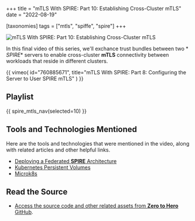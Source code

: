 +++
title = "mTLS With SPIRE: Part 10: Establishing Cross-Cluster mTLS"
date = "2022-08-19"

[taxonomies]
tags = ["mtls", "spiffe", "spire"]
+++

![mTLS With SPIRE: Part 10: Establishing Cross-Cluster mTLS](/images/size/w1200/2024/03/connectivity.png)

In this final video of this series, we'll exchance trust bundles between two *
*SPIRE** servers to enable cross-cluster **mTLS** connectivity between workloads
that reside in different clusters.

{{ 
  vimeo(
    id="760885671", 
    title="mTLS With SPIRE: Part 8: Configuring the Server to User SPIRE mTLS"
  ) 
}}

## Playlist

{{ spire_mtls_nav(selected=10) }}

## Tools and Technologies Mentioned

Here are the tools and technologies that were mentioned in the video, along with
related articles and other helpful links.

* [Deploying a Federated **SPIRE** Architecture](https://spiffe.io/docs/latest/architecture/federation/readme/)
* [Kubernetes Persistent Volumes](https://kubernetes.io/docs/concepts/storage/persistent-volumes/)
* [Microk8s](https://microk8s.io/)

## Read the Source

* [Access the source code and other related assets from **Zero to Hero** GitHub](https://github.com/zerotohero-dev/spire-mtls).
